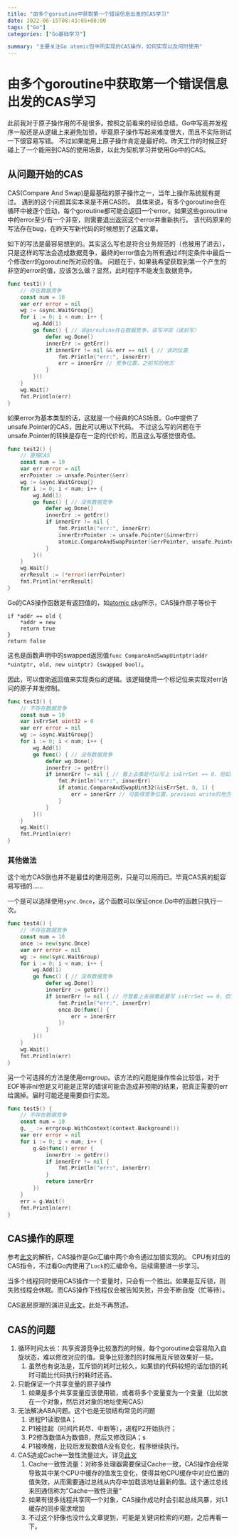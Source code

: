 ```yaml
---
title: "由多个goroutine中获取第一个错误信息出发的CAS学习"
date: 2022-06-15T08:43:05+08:00
tags: ["Go"]
categories: ["Go基础学习"]

summary: "主要关注Go atomic包中所实现的CAS操作，如何实现以及何时使用"
---
```


# 由多个goroutine中获取第一个错误信息出发的CAS学习

此前我对于原子操作用的不是很多。按照之前看来的经验总结，Go中写高并发程序一般还是从逻辑上来避免加锁，毕竟原子操作写起来难度很大，而且不实际测试一下很容易写错。
不过如果能用上原子操作肯定是最好的。昨天工作的时候正好碰上了一个能用到CAS的使用场景，以此为契机学习并使用Go中的CAS。

## 从问题开始的CAS

CAS(Compare And Swap)是最基础的原子操作之一，当年上操作系统就有提过。
遇到的这个问题其实本来是不用CAS的。
具体来说，有多个goroutine会在循环中被逐个启动，每个goroutine都可能会返回一个error。如果这些goroutine中的error至少有一个非空，则需要退出返回这个error并重新执行。
该代码原来的写法存在bug，在昨天写新代码的时候想到了这篇文章。

如下的写法是最容易想到的。其实这么写也是符合业务规范的（也被用了进去），只是这样的写法会造成数据竞争，最终的error值会为所有通过if判定条件中最后一个修改err的goroutine所对应的值。
问题在于，如果我希望获取到第一个产生的非空的error的值，应该怎么做？显然，此时程序不能发生数据竞争。
```go
func test1() {
	// 存在数据竞争
	const num = 10
	var err error = nil
	wg := &sync.WaitGroup{}
	for i := 0; i < num; i++ {
		wg.Add(1)
		go func() { // 该goroutine存在数据竞争，读写冲突（读前写）
			defer wg.Done()
			innerErr := getErr()
			if innerErr != nil && err == nil { // 读的位置
				fmt.Println("err:", innerErr)
				err = innerErr // 竞争位置，之前写的地方
			}
		}()
	}
	wg.Wait()
	fmt.Println(err)
}
```

如果error为基本类型的话，这就是一个经典的CAS场景。Go中提供了unsafe.Pointer的CAS，因此可以用以下代码。
不过这么写的问题在于unsafe.Pointer的转换是存在一定的代价的，而且这么写感觉很奇怪。
```go
func test2() {
	// 直接CAS
	const num = 10
	var err error = nil
	errPointer := unsafe.Pointer(&err)
	wg := &sync.WaitGroup{}
	for i := 0; i < num; i++ {
		wg.Add(1)
		go func() { // 没有数据竞争
			defer wg.Done()
			innerErr := getErr()
			if innerErr != nil {
				fmt.Println("err:", innerErr)
				innerErrPointer := unsafe.Pointer(&innerErr)
				atomic.CompareAndSwapPointer(&errPointer, unsafe.Pointer(&err), innerErrPointer)
			}
		}()
	}
	wg.Wait()
	errResult := (*error)(errPointer)
	fmt.Println(*errResult)
}
```

Go的CAS操作函数是有返回值的，如[atomic pkg](https://pkg.go.dev/sync/atomic)所示，CAS操作原子等价于
```
if *addr == old {
	*addr = new
	return true
}
return false
```
这也是函数声明中的swapped返回值`func CompareAndSwapUintptr(addr *uintptr, old, new uintptr) (swapped bool)`。

因此，可以借助返回值来实现类似的逻辑。该逻辑使用一个标记位来实现对err访问的原子并发控制。
```go
func test3() {
	// 不存在数据竞争
	const num = 10
	var isErrSet uint32 = 0
	var err error = nil
	wg := &sync.WaitGroup{}
	for i := 0; i < num; i++ {
		wg.Add(1)
		go func() { // 没有数据竞争
			defer wg.Done()
			innerErr := getErr()
			if innerErr != nil { // 看上去像是可以写上 isErrSet == 0，但如果加上的话就会发生数据竞争
				fmt.Println("err:", innerErr)
				if atomic.CompareAndSwapUint32(&isErrSet, 0, 1) {
					err = innerErr // 可能得竞争位置，previous write的地方
				}
			}
		}()
	}
	wg.Wait()
	fmt.Println(err)
}
```

### 其他做法

这个地方CAS倒也并不是最佳的使用范例，只是可以用而已。毕竟CAS真的挺容易写错的……

一个是可以选择使用`sync.Once`，这个函数可以保证once.Do中的函数只执行一次。
```go
func test4() {
	// 不存在数据竞争
	const num = 10
	once := new(sync.Once)
	var err error = nil
	wg := new(sync.WaitGroup)
	for i := 0; i < num; i++ {
		wg.Add(1)
		go func() { // 没有数据竞争
			defer wg.Done()
			innerErr := getErr()
			if innerErr != nil { // 尽管看上去很像是要写 isErrSet == 0，但实际上不应该写。如果加上的话就会发生数据竞争
				fmt.Println("err:", innerErr)
				once.Do(func() {
					err = innerErr
				})
			}
		}()
	}
	wg.Wait()
	fmt.Println(err)
}
```

另一个可选择的方法是使用errgroup。该方法的问题是操作性会比较低，对于EOF等非nil但是又可能是正常的错误可能会造成非预期的结果，把真正需要的err给漏掉。届时可能还是需要自行实现。
```go
func test5() {
	// 不存在数据竞争
	const num = 10
	g, _ := errgroup.WithContext(context.Background())
	var err error = nil
	for i := 0; i < num; i++ {
		g.Go(func() error {
			innerErr := getErr()
			if innerErr != nil {
				fmt.Println("err:", innerErr)
			}
			return innerErr
		})
	}
	err = g.Wait()
	fmt.Println(err)
}
```

## CAS操作的原理

参考[此文](https://zhuanlan.zhihu.com/p/159334753)的解析，CAS操作是Go汇编中两个命令通过加锁实现的。
CPU有对应的CAS指令，不过看Go内使用了`Lock`的汇编命令。后续需要进一步学习。

当多个线程同时使用CAS操作一个变量时，只会有一个胜出。如果是互斥锁，则失败线程会休眠。而CAS操作下线程仅会被告知失败，并会不断自旋（忙等待）。

CAS底层原理的演进见[此文](https://blog.nowcoder.net/n/3f413b4af088415baafc159591a1a411#3.1%20%E9%9D%9E%E9%98%BB%E5%A1%9E%E7%AE%97%E6%B3%95%20%EF%BC%88nonblocking%20algorithms%EF%BC%89)，此处不再赘述。

## CAS的问题

1. 循环时间太长：共享资源竞争比较激烈的时候，每个goroutine会容易陷入自旋状态，难以修改对应的值。竞争比较激烈的时候用互斥锁效果好一些。
   1. 虽然也有说法是，互斥锁的耗时比较久，如果锁的代码较短的话加锁的耗时可能比代码执行的耗时还高。
2. 只能保证一个共享变量的原子操作
   1. 如果是多个共享变量应该使用锁，或者将多个变量变为一个变量（比如放在一个对象，然后对对象的地址使用CAS）
3. 无法解决ABA问题。这个也是无锁结构常见的问题
   1. 进程P1读取值A；
   2. P1被挂起（时间片耗尽、中断等），进程P2开始执行；
   3. P2修改数值A为数值B，然后又修改回A；s
   4. P1被唤醒，比较后发现数值A没有变化，程序继续执行。
4. CAS造成Cache一致性流量过大。详见[此文](https://blog.nowcoder.net/n/3f413b4af088415baafc159591a1a411#3.1%20%E9%9D%9E%E9%98%BB%E5%A1%9E%E7%AE%97%E6%B3%95%20%EF%BC%88nonblocking%20algorithms%EF%BC%89)
   1. Cache一致性流量：对称多处理器需要保证Cache一致，CAS操作会经常导致其中某个CPU中缓存的值发生变化，使得其他CPU缓存中对应位置的值失效，从而需要通过总线从内存中加载该地址最新的值。这个通过总线来回通信称为”Cache一致性流量“
   2. 如果有很多线程共享同一个对象，CAS操作成功时会引起总线风暴，对L1缓存的同步需求增加
   3. 不过这个好像也没什么文章提到，可能是关键词检索的问题，之后再看一下。